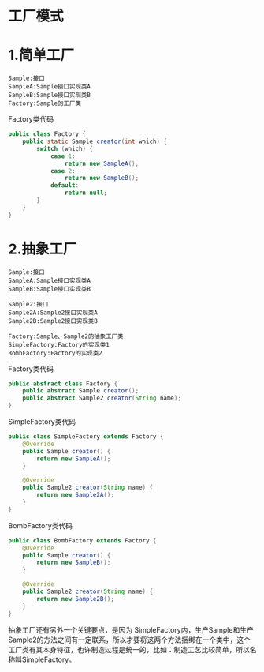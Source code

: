 # 工厂模式

# 1.简单工厂
```
Sample:接口
SampleA:Sample接口实现类A
SampleB:Sample接口实现类B
Factory:Sample的工厂类
```
Factory类代码
```java
public class Factory {
    public static Sample creator(int which) {
        switch (which) {
            case 1:
                return new SampleA();
            case 2:
                return new SampleB();
            default:
                return null;
        }
    }
}
```

# 2.抽象工厂
```
Sample:接口
SampleA:Sample接口实现类A
SampleB:Sample接口实现类B

Sample2:接口
Sample2A:Sample2接口实现类A
Sample2B:Sample2接口实现类B

Factory:Sample、Sample2的抽象工厂类
SimpleFactory:Factory的实现类1
BombFactory:Factory的实现类2
```

Factory类代码
```java
public abstract class Factory {
    public abstract Sample creator();
    public abstract Sample2 creator(String name);
}
```

SimpleFactory类代码
```java
public class SimpleFactory extends Factory {
    @Override
    public Sample creator() {
        return new SampleA();
    }

    @Override
    public Sample2 creator(String name) {
        return new Sample2A();
    }
}
```
BombFactory类代码
```java
public class BombFactory extends Factory {
    @Override
    public Sample creator() {
        return new SampleB();
    }

    @Override
    public Sample2 creator(String name) {
        return new Sample2B();
    }
}

```
抽象工厂还有另外一个关键要点，是因为 SimpleFactory内，生产Sample和生产Sample2的方法之间有一定联系，所以才要将这两个方法捆绑在一个类中，这个工厂类有其本身特征，也许制造过程是统一的，比如：制造工艺比较简单，所以名称叫SimpleFactory。